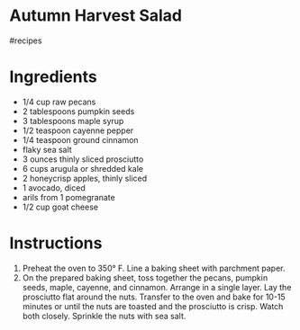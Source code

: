 # Autumn Harvest Salad

#recipes 

# Ingredients

- 1/4 cup raw pecans
- 2 tablespoons pumpkin seeds
- 3 tablespoons maple syrup
- 1/2 teaspoon cayenne pepper
- 1/4 teaspoon ground cinnamon
- flaky sea salt
- 3 ounces thinly sliced prosciutto
- 6 cups arugula or shredded kale
- 2 honeycrisp apples, thinly sliced
- 1 avocado, diced
- arils from 1 pomegranate
- 1/2 cup goat cheese

# Instructions

1. Preheat the oven to 350° F. Line a baking sheet with parchment paper.
2. On the prepared baking sheet, toss together the pecans, pumpkin seeds, maple, cayenne, and cinnamon. Arrange in a single layer. Lay the prosciutto flat around the nuts. Transfer to the oven and bake for 10-15 minutes or until the nuts are toasted and the prosciutto is crisp. Watch both closely. Sprinkle the nuts with sea salt.